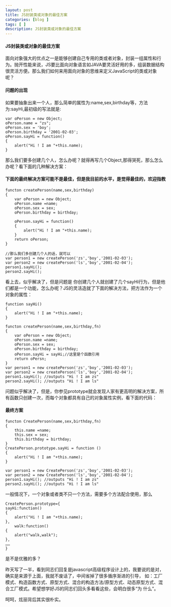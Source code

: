 ```yaml
---
layout: post
title: JS封装类或对象的最佳方案
categories: [blog ]
tags: [ ]
description: JS封装类或对象的最佳方案
---
```


#### JS封装类或对象的最佳方案

面向对象强大的优点之一是能够创建自己专用的类或者对象，封装一组属性和行为。抛开性能来说，JS要比面向对象语言如JAVA要灵活好用的多，组装数据结构很灵活方便。那么我们如何来用面向对象的思维来定义JavaScript的类或对象呢？

#### 问题的出现

如果要抽象出来一个人，那么简单的属性为:name,sex,birthday等，方法为:sayHi,最初级的写法就是:

	var oPerson = new Object;
	oPerson.name = "zs";
	oPerson.sex = 'boy';
	oPerson.birthday = '2001-02-03';
	oPerson.sayHi = function()
	{
	    alert("Hi ! I am "+this.name);
	}


那么我们要多创建几个人，怎么办呢？就得再写几个Object,那得哭死，那么怎么办呢？看下面的几种解决方案：

#### 下面的最终解决方案可能不是最佳，但是我目前的水平，是觉得最佳的，欢迎指教

	functon createPerson(name,sex,birthday)
	{
	    var oPerson = new Object;
	    oPerson.name =name;
	    oPerson.sex = sex;
	    oPerson.birthday = birthday;

	    oPerson.sayHi = function()
	    {
	        alert("Hi ! I am "+this.name);
	    }
	    return oPerson;
	}

	//那么我们多创建几个人的话，就可以
	var person1 = new createPerson('zs','boy','2001-02-03');
	var person2 = new createPerson('ls','boy','2001-02-04');
	person1.sayHi();
	person2.sayHi();


看上去，似乎解决了，但是问题是 你创建几个人就创建了几个sayHi行为，但是他们都是一个功能，怎么办呢？JS的灵活造就了下面的解决方法，把方法作为一个对象的属性：

	function sayHi()
	{
	    alert("Hi ! I am "+this.name);
	}

	functon createPerson(name,sex,birthday,fn)
	{
	    var oPerson = new Object;
	    oPerson.name =name;
	    oPerson.sex = sex;
	    oPerson.birthday = birthday;
	    oPerson.sayHi = sayHi;//这里是个函数引用
	    return oPersn;
	}
	var person1 = new createPerson('zs','boy','2001-02-03');
	var person2 = new createPerson('ls','boy','2001-02-04');
	person1.sayHi(); //outputs "Hi ! I am zs"
	person2.sayHi(); //outputs "Hi ! I am ls"


问题似乎解决了，但是，你参见prototype就会发现人家有更高明的解决方案，所有函数只创建一次，而每个对象都具有自己的对象属性实例，看下面的代码：

#### 最终方案

	functon CreatePerson(name,sex,birthday,fn)
	{
	    this.name =name;
	    this.sex = sex;
	    this.birthday = birthday;
	}
	CreatePerson.prototype.sayHi = function ()
	{
	    alert("Hi ! I am "+this.name);
	}

	var person1 = new CreatePerson('zs','boy','2001-02-03');
	var person2 = new CreatePerson('ls','boy','2001-02-04');
	person1.sayHi(); //outputs "Hi ! I am zs"
	person2.sayHi(); //outputs "Hi ! I am ls"

一般情况下，一个对象或者类不只一个方法，需要多个方法配合使用，那么

	CreatePerson.prototype={
	sayHi:function()
	{
	    alert("Hi ! I am "+this.name);
	},
	    walk:function()
	{
	    alert("walk,walk");
	},
	……
	}
	
是不是优雅的多？


昨天写了一半，看到同志们回复是javascript高级程序设计上的，我要说的是对，确实是来源于上面，我就不废话了，中间省掉了很多循序渐进的引导， 如：工厂模式、构造函数方式、原型方式、混合的构造方法/原型方式、动态原型方式、混合工厂模式。希望想学好JS的同志们回头多看看这些，会明白很多“为 什么”。

呵呵，炫丽背后其实很朴实。